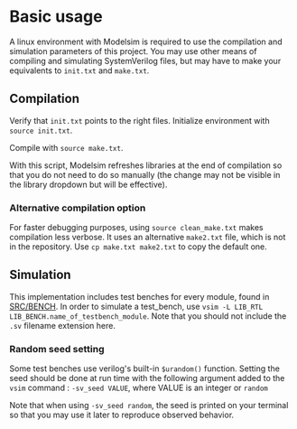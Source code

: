 # Basic usage

A linux environment with Modelsim is required to use the compilation and simulation parameters of this project.
You may use other means of compiling and simulating SystemVerilog files, but may have to make your equivalents to ```init.txt``` and ```make.txt```.

## Compilation

Verify that ```init.txt``` points to the right files.
Initialize environment with ```source init.txt```.

Compile with ```source make.txt```.

With this script, Modelsim refreshes libraries at the end of compilation so that you do not need to do so manually (the change may not be visible in the library dropdown but will be effective).

### Alternative compilation option

For faster debugging purposes, using ```source clean_make.txt``` makes compilation less verbose.
It uses an alternative ```make2.txt``` file, which is not in the repository. Use ```cp make.txt make2.txt``` to copy the default one.

## Simulation

This implementation includes test benches for every module, found in [SRC/BENCH](../SRC/BENCH/). In order to simulate a test_bench, use ```vsim -L LIB_RTL LIB_BENCH.name_of_testbench_module```. Note that you should not include the ```.sv``` filename extension here.

### Random seed setting

Some test benches use verilog's built-in ```$urandom()``` function.
Setting the seed should be done at run time with the following argument added to the ```vsim``` command : ```-sv_seed VALUE```, where VALUE is an integer or ```random```

Note that when using ```-sv_seed random```, the seed is printed on your terminal so that you may use it later to reproduce observed behavior.
